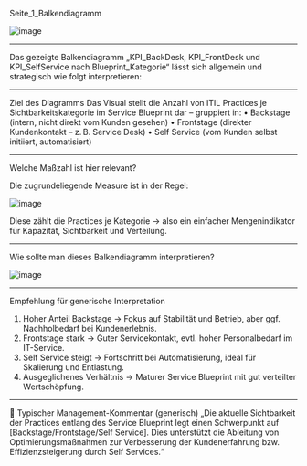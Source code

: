 Seite_1_Balkendiagramm

![image](https://github.com/user-attachments/assets/d53f600d-3ec2-4ae2-b971-5877cf4f966f)


________________________________________

Das gezeigte Balkendiagramm „KPI_BackDesk, KPI_FrontDesk und KPI_SelfService nach Blueprint_Kategorie“ lässt sich allgemein und strategisch wie folgt interpretieren:
________________________________________
Ziel des Diagramms
Das Visual stellt die Anzahl von ITIL Practices je Sichtbarkeitskategorie im Service Blueprint dar – gruppiert in:
•	 Backstage (intern, nicht direkt vom Kunden gesehen)
•	 Frontstage (direkter Kundenkontakt – z. B. Service Desk)
•	 Self Service (vom Kunden selbst initiiert, automatisiert)
________________________________________
Welche Maßzahl ist hier relevant?

Die zugrundeliegende Measure ist in der Regel:

![image](https://github.com/user-attachments/assets/2d87a126-98b1-47fe-8f3d-c7e6d1bf013c)


Diese zählt die Practices je Kategorie → also ein einfacher Mengenindikator für Kapazität, Sichtbarkeit und Verteilung.
________________________________________
Wie sollte man dieses Balkendiagramm interpretieren?

![image](https://github.com/user-attachments/assets/7c7c8cc3-2120-4cef-be4e-ad5451636a70)

________________________________________
Empfehlung für generische Interpretation
1.	Hoher Anteil Backstage → Fokus auf Stabilität und Betrieb, aber ggf. Nachholbedarf bei Kundenerlebnis.
2.	Frontstage stark → Guter Servicekontakt, evtl. hoher Personalbedarf im IT-Service.
3.	Self Service steigt → Fortschritt bei Automatisierung, ideal für Skalierung und Entlastung.
4.	Ausgeglichenes Verhältnis → Maturer Service Blueprint mit gut verteilter Wertschöpfung.
________________________________________
🧭 Typischer Management-Kommentar (generisch)
„Die aktuelle Sichtbarkeit der Practices entlang des Service Blueprint legt einen Schwerpunkt auf [Backstage/Frontstage/Self Service]. Dies unterstützt die Ableitung von Optimierungsmaßnahmen zur Verbesserung der Kundenerfahrung bzw. Effizienzsteigerung durch Self Services.“

